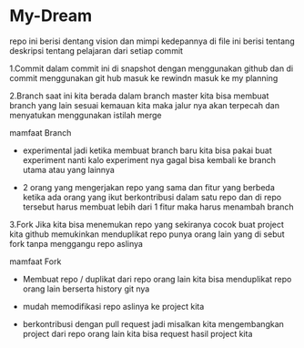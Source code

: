 # My-Dream
repo ini berisi dentang vision dan mimpi kedepannya 
di file ini berisi tentang deskripsi tentang pelajaran dari setiap commit 

1.Commit
  dalam commit ini di snapshot dengan menggunakan github dan di commit menggunakan git hub masuk ke rewindn masuk ke my planning 
  
2.Branch 
  saat ini kita berada dalam branch master kita bisa membuat branch yang lain sesuai kemauan kita maka jalur nya akan terpecah dan menyatukan menggunakan istilah                merge

 mamfaat Branch
  + experimental 
  jadi ketika membuat branch baru kita bisa pakai buat experiment nanti kalo experiment nya gagal bisa kembali ke branch utama atau yang lainnya 

  + 2 orang yang mengerjakan repo yang sama dan fitur yang berbeda
  ketika ada orang yang ikut berkontribusi dalam satu repo dan di repo tersebut harus membuat lebih dari 1 fitur maka harus menambah branch 

3.Fork
  Jika kita bisa menemukan repo yang sekiranya cocok buat project kita github memukinkan menduplikat repo punya orang lain yang di sebut fork tanpa menggangu repo aslinya
  
  mamfaat Fork
   + Membuat repo / duplikat dari repo orang lain
   kita bisa menduplikat repo orang lain berserta history git nya 
   
   + mudah memodifikasi repo aslinya ke project kita 
   
   + berkontribusi dengan pull request
   jadi misalkan kita mengembangkan project dari repo orang lain kita bisa request hasil project kita
  

